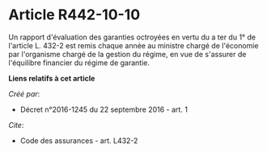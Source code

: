 # Article R442-10-10

Un rapport d'évaluation des garanties octroyées en vertu du a ter du 1° de l'article L. 432-2 est remis chaque année au
ministre chargé de l'économie par l'organisme chargé de la gestion du régime, en vue de s'assurer de l'équilibre financier du
régime de garantie.

**Liens relatifs à cet article**

_Créé par_:

  - Décret n°2016-1245 du 22 septembre 2016 - art. 1

_Cite_:

  - Code des assurances - art. L432-2
